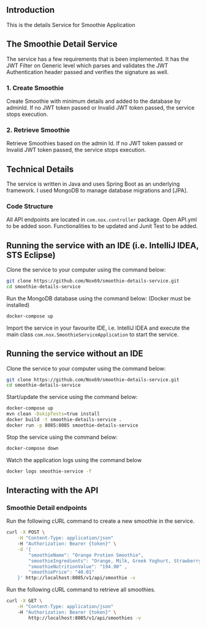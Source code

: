 ## Introduction

This is the details Service for Smoothie Application

## The Smoothie Detail Service

The service has a few requirements that is been implemented. It has the JWT Filter on Generic level which parses and validates the JWT Authentication header passed and verifies the signature as well.

### 1. Create Smoothie 
Create Smoothie with minimum details and added to the database by adminId. If no JWT token passed or Invalid JWT token passed, the service stops execution.

###  2. Retrieve Smoothie
Retrieve Smoothies based on the admin Id. If no JWT token passed or Invalid JWT token passed, the service stops execution.

## Technical Details

The service is written in Java and uses Spring Boot as an underlying framework. 
I used MongoDB to manage database migrations and [JPA].

### Code Structure

All API endpoints are located in `com.nox.controller` package. Open API.yml to be added soon.
Functionalities to be updated and Junit Test to be added.

## Running the service with an IDE (i.e. IntelliJ IDEA, STS Eclipse)

Clone the service to your computer using the command below:

```sh
git clone https://github.com/Nox69/smoothie-details-service.git
cd smoothie-details-service
```

Run the MongoDB database using the command below: (Docker must be installed)

```sh
docker-compose up
```

Import the service in your favourite IDE, i.e. IntelliJ IDEA and execute the main class `com.nox.SmoothieServiceApplication` to start the service.

## Running the service without an IDE

Clone the service to your computer using the command below:

```sh
git clone https://github.com/Nox69/smoothie-details-service.git
cd smoothie-details-service
```

Start/update the service using the command below:

```sh
docker-compose up
mvn clean -DskipTests=true install
docker build -t smoothie-details-service .
docker run -p 8085:8085 smoothie-details-service
```

Stop the service using the command below:

```sh
docker-compose down
```

Watch the application logs using the command below

```sh
docker logs smoothie-service -f
```

## Interacting with the API

### Smoothie Detail endpoints 

Run the following cURL command to create a new smoothie in the service.

```sh
curl -X POST \
    -H "Content-Type: application/json"
    -H "Authorization: Bearer {token}" \
    -d '{
    	"smoothieName": "Orange Protien Smoothie",
    	"smoothieIngredients": "Orange, Milk, Greek Yoghurt, Strawberry Icecream",
    	"smoothieNutritionValue": "194.90" ,
    	"smoothiePrice": "40.01"
    }' http://localhost:8085/v1/api/smoothie -v
```

Run the following cURL command to retrieve all smoothies.

```sh
curl -X GET \
    -H "Content-Type: application/json"
    -H "Authorization: Bearer {token}" \
    	http://localhost:8085/v1/api/smoothies -v
```